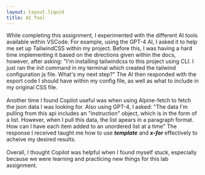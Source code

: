 ```yaml
---
layout: layout.liquid
title: AI Tool
---
```




While completing this assignment, I experimented with the different AI tools available within VSCode. For example, using the GPT-4 AI, I asked it to help me set up TailwindCSS within my project. Before this, I was having a hard time implementing it based on the directions given within the docs, however, after asking: "I'm installing tailwindcss to this project using CLI. I just ran the init command in my terminal which created the tailwind configuration js file. What's my next step?" The AI then responded with the export code I should have within my config file, as well as what to include in my original CSS file.
<br>
<br>
Another time I found Copilot useful was when using Alpine-fetch to fetch the json data I was looking for. Also using GPT-4, I asked: "The data I'm pulling from this api includes an "instruction" object, which is in the form of a list. However, when I pull this data, the list apears in a paragraph format. How can I have each item added to an unordered list at a time" The response I received taught me how to use ***template*** and ***x-for*** effectively to acheive my desired results.
<br>
<br>
Overall, I thought Copilot was helpful when I found myself stuck, especially because we were learning and practicing new things for this lab assignment.